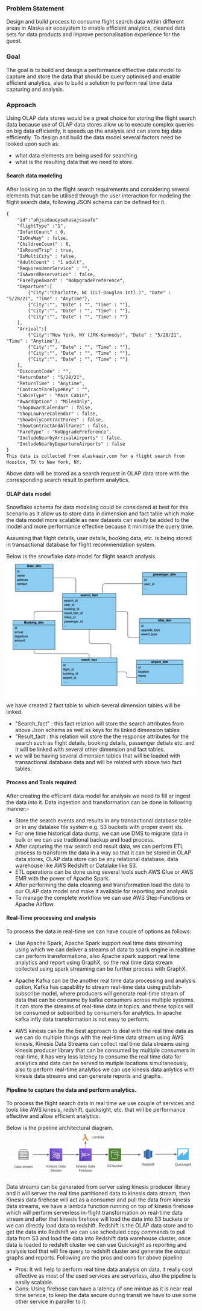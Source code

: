 ### Problem Statement
Design and build process to consume flight search data within different areas in Alaska air ecosystem to enable efficient analytics, cleaned data sets for data products and improve personalisation experience for the guest.

### Goal 
The goal is to build and design a performance effiective data model to capture and store the data that should be query optimised and enable efficient analytics, also to build a solution to perform real time data capturing and analysis.

### Approach 
Using OLAP data stores would be a great choice for storing the flight search data because use of OLAP data stores allow us to execute complex queries on big data efficiently, it speeds up the analysis and can store big data efficiently. 
To design and build the data model several factors need be looked upon such as:

* what data elements are being used for searching.
* what is the resulting data that we need to store.

#### Search data modeling
After looking on to the flight search requirements and considering several elements that can be utilised through the user interaction for modeling the flight search data, following JSON schema can be defined for it.

``` 
{
    "id":"ahjsadaueysahasajsasafe"
    "flightType" :"1",
    "InfantCount" : 0,
    "IsOneWay" : false,
    "ChildrenCount" : 0,
    "IsRoundTrip" : true,
    "IsMultiCity" : false,
    "AdultCount" : "1 adult",
    "RequiresUmnrService" : "",
    "IsAwardReservation" : false,
    "FareTypeAward" : "NoUpgradePreference",
    "Departure":[
        {"City":"Charlotte, NC (CLT-Douglas Intl.)", "Date" : "5/28/21", "Time" : "Anytime"},
        {"City":"", "Date" : "", "Time" : ""},
        {"City":"", "Date" : "", "Time" : ""},
        {"City":"", "Date" : "", "Time" : ""}
    ],
    "Arrival":[
        {"City":"New York, NY (JFK-Kennedy)", "Date" : "5/28/21", "Time" : "Anytime"},
        {"City":"", "Date" : "", "Time" : ""},
        {"City":"", "Date" : "", "Time" : ""},
        {"City":"", "Date" : "", "Time" : ""}
    ],
    "DiscountCode" : "",
    "ReturnDate" : "5/28/21",
    "ReturnTime" : "Anytime",
    "ContractFareTypeKey" : "",
    "CabinType" : "Main Cabin",
    "AwardOption" : "MilesOnly",
    "ShopAwardCalendar" : false,
    "ShopLowFareCalendar" : false,
    "ShowOnlyContractFares" : false,
    "ShowContractAndAllFares" : false,
    "FareType" : "NoUpgradePreference",
    "IncludeNearbyArrivalAirports" : false,
    "IncludeNearbyDepartureAirports" : false
} 
This data is collected from alaskaair.com for a flight search from Houston, TX to New York, NY.
```  

Above data will be stored as a search request in OLAP data store with the corresponding search result to perform analytics.

#### OLAP data model
Snowflake schema for data modeling could be considered at best for this scenario as it allow us to store data in dimension and fact table which make the data model more scalable as new datasets can easily be added to the model and more performance effective because it minimise the query time.

Assuming that filght details, user details, booking data, etc. is being stored in transactional database for flight recommendation system.

Below is the snowflake data model for flight search analysis.
![alt text](./solutionmodel.png)


we have created 2 fact table to which several dimension tables will be linked.
* "Search_fact" : this fact relation will store the search attributes from above Json schema as well as keys for its linked dimension tables
* "Result_fact : this relation will store the the response attributes for the search such as flight details, booking details, passenger detials etc. and it will be linked with several other dimension and fact tables.
* we will be having several dimension tables that will be loaded with transactional database data and will be related with above two fact tables.

#### Process and Tools required
After creating the efficient data model for analysis we need to fill or ingest the data into it. Data ingestion and transformation can be done in following manner:-
* Store the search events and results in any transactional database table or in any datalake file system e.g. S3 buckets with proper event ids.
* For one time historical data dump, we can use DMS to migrate data in bulk or we can use traditional backup and load process.
* After capturing the raw search and result data, we can perform ETL process to transform the data in a way so that it can be stored in OLAP data stores, OLAP data store can be any relational database, data warehouse like AWS Redshift or Datalake like S3.
* ETL operations can be done using several tools such AWS Glue or AWS EMR with the power of Apache Spark.
* After performing the data cleaning and transformation load the data to our OLAP data model and make it available for reporting and analysis.
* To manage the complete workflow we can use AWS Step-Functions or Apache Airflow.


#### Real-Time processing and analysis
To process the data in real-time we can have couple of options as follows:
* Use Apache Spark, Apache Spark support real time data streaming using which we can deliver a streams of data to spark engine in realtime can perform transformations, also Apache spark support real time analytics and report using GraphX, so the real time data stream collected using spark streaming can be further process with GraphX.

* Apache Kafka can be the another real time data processing and analysis option, Kafka has capability to stream real-time data using publish-subscribe model, where producers will generate real-time stream of data that can be consume by kafka consumers across multiple systems. it can store the streams of real-time data in topics. and these topics will be consumed or subscribed by consumers for analytics. In apache kafka infly data transformation is not easy to perform.

* AWS kinesis can be the best approach to deal with the real time data as we can do multiple things with the real-time data stream using AWS kinesis, Kinesis Data Streams can collect real time data streams using kinesis producer library that can be consumed by multiple consumers in real-time, it has very less latency to consume the real time data for analytics and data can be served to mutiple locations simultaneously, also to perform real-time analytics we can use kinesis data anlytics with kinesis data streams and can generate reports and graphs.

#### Pipeline to capture the data and perform analytics.
To process the flight search data in real time we use couple of services and tools like AWS kinesis, redshift, quicksight, etc. that will be performance effective and allow efficient analytics.

Below is the pipeline architectural diagram.
![alt text](./pipeline.png)

Data streams can be generated from server using kinesis producer library and it will server the real time partitioned data to kinesis data stream, then Kinesis data firehose will act as a consumer and pull the data from kinesis data streams, we have a lambda function running on top of kinesis firehose which will perform serverless in-flight transformation on real-time data stream and after that kinesis firehose will load the data into S3 buckets or we can directly load data to redshift. Redshift is the OLAP data store and to get the data into Redshift we can use scheduled copy commands to pull data from S3 and load the data into Redshift data warehouse cluster, once data is loaded to redshift cluster we can use Quicksight as reporting and analysis tool that will fire query to redshift cluster and generate the output graphs and reports.
Following are the pros and cons for above pipeline
* Pros: It will help to perform real time data analysis on data, it really cost effective as most of the used services are serverless, also the pipeline is easily scalable.
* Cons: Using firehose can have a latency of one mintue as it is near real time service, to keep the data secure during transit we have to use some other service in paraller to it.